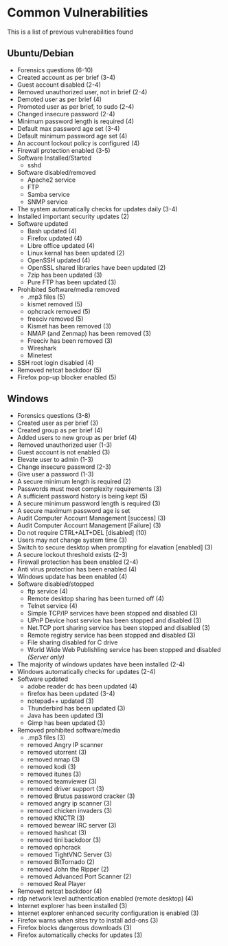 # Common Vulnerabilities
This is a list of previous vulnerabilities found
## Ubuntu/Debian
- Forensics questions (6-10)
- Created account as per brief (3-4)
- Guest account disabled (2-4)
- Removed unauthorized user, not in brief (2-4)
- Demoted user as per brief (4)
- Promoted user as per brief, to sudo (2-4)
- Changed insecure password (2-4)
- Minimum password length is required (4)
- Default max password age set (3-4)
- Default minimum password age set (4)
- An account lockout policy is configured (4)
- Firewall protection enabled (3-5)
- Software Installed/Started
  - sshd
- Software disabled/removed
  - Apache2 service
  - FTP
  - Samba service
  - SNMP service
- The system automatically checks for updates daily (3-4)
- Installed important security updates (2)
- Software updated
  - Bash updated (4)
  - Firefox updated (4)
  - Libre office updated (4)
  - Linux kernal has been updated (2)
  - OpenSSH updated (4)
  - OpenSSL shared libraries have been updated (2)
  - 7zip has been updated (3)
  - Pure FTP has been updated (3)
- Prohibited Software/media removed
  - .mp3 files (5)
  - kismet removed (5)
  - ophcrack removed (5)
  - freeciv removed (5)
  - Kismet has been removed (3)
  - NMAP (and Zenmap) has been removed (3)
  - Freeciv has been removed (3)
  - Wireshark
  - Minetest
- SSH root login disabled (4)
- Removed netcat backdoor (5)
- Firefox pop-up blocker enabled (5)
## Windows
- Forensics questions (3-8)
- Created user as per brief (3)
- Created group as per brief (4)
- Added users to new group as per brief (4)
- Removed unauthorized user (1-3)
- Guest account is not enabled (3)
- Elevate user to admin (1-3)
- Change insecure password (2-3)
- Give user a password (1-3)
- A secure minimum length is required (2)
- Passwords must meet complexity requirements (3)
- A sufficient password history is being kept (5)
- A secure minimum password length is required (3)
- A secure maximum password age is set
- Audit Computer Account Management \[success\] (3)
- Audit Computer Account Management \[Failure\] (3)
- Do not require CTRL+ALT+DEL \[disabled\] (10)
- Users may not change system time (3)
- Switch to secure desktop when prompting for elavation \[enabled\] (3)
- A secure lockout threshold exists (2-3)
- Firewall protection has been enabled (2-4)
- Anti virus protection has been enabled (4)
- Windows update has been enabled (4)
- Software disabled/stopped
  - ftp service (4)
  - Remote desktop sharing has been turned off (4)
  - Telnet service (4)
  - Simple TCP/IP services have been stopped and disabled (3)
  - UPnP Device host service has been stopped and disabled (3)
  - Net.TCP port sharing service has been stopped and disabled (3)
  - Remote registry service has been stopped and disabled (3)
  - File sharing disabled for C drive
  - World Wide Web Publishling service has been stopped and disabled *(Server only)*
- The majority of windows updates have been installed (2-4)
- Windows automatically checks for updates (2-4)
- Software updated
  - adobe reader dc has been updated (4)
  - firefox has been updated (3-4)
  - notepad++ updated (3)
  - Thunderbird has been updated (3)
  - Java has been updated (3)
  - Gimp has been updated (3)
- Removed prohibited software/media
  - .mp3 files (3)
  - removed Angry IP scanner
  - removed utorrent (3)
  - removed nmap (3)
  - removed kodi (3)
  - removed itunes (3)
  - removed teamviewer (3)
  - removed driver support (3)
  - removed Brutus password cracker (3)
  - removed angry ip scanner (3)
  - removed chicken invaders (3)
  - removed KNCTR (3)
  - removed bewear IRC server (3)
  - removed hashcat (3)
  - removed tini backdoor (3)
  - removed ophcrack
  - removed TightVNC Server (3)
  - removed BitTornado (2)
  - removed John the Ripper (2)
  - removed Advanced Port Scanner (2)
  - removed Real Player
- Removed netcat backdoor (4)
- rdp network level authentication enabled (remote desktop) (4)
- Internet explorer has been installed (3)
- Internet explorer enhanced security configuration is enabled (3)
- Firefox warns when sites try to install add-ons (3)
- Firefox blocks dangerous downloads (3)
- Firefox automatically checks for updates (3)
